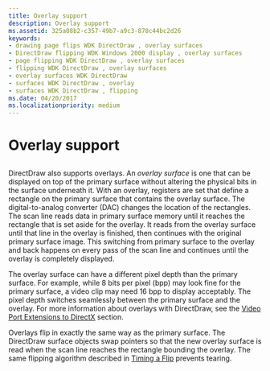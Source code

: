 ```yaml
---
title: Overlay support
description: Overlay support
ms.assetid: 325a08b2-c357-49b7-a9c3-878c44bc2d26
keywords:
- drawing page flips WDK DirectDraw , overlay surfaces
- DirectDraw flipping WDK Windows 2000 display , overlay surfaces
- page flipping WDK DirectDraw , overlay surfaces
- flipping WDK DirectDraw , overlay surfaces
- overlay surfaces WDK DirectDraw
- surfaces WDK DirectDraw , overlay
- surfaces WDK DirectDraw , flipping
ms.date: 04/20/2017
ms.localizationpriority: medium
---
```


# Overlay support


## <span id="ddk_overlay_support_gg"></span><span id="DDK_OVERLAY_SUPPORT_GG"></span>


DirectDraw also supports overlays. An *overlay surface* is one that can be displayed on top of the primary surface without altering the physical bits in the surface underneath it. With an overlay, registers are set that define a rectangle on the primary surface that contains the overlay surface. The digital-to-analog converter (DAC) changes the location of the rectangles. The scan line reads data in primary surface memory until it reaches the rectangle that is set aside for the overlay. It reads from the overlay surface until that line in the overlay is finished, then continues with the original primary surface image. This switching from primary surface to the overlay and back happens on every pass of the scan line and continues until the overlay is completely displayed.

The overlay surface can have a different pixel depth than the primary surface. For example, while 8 bits per pixel (bpp) may look fine for the primary surface, a video clip may need 16 bpp to display acceptably. The pixel depth switches seamlessly between the primary surface and the overlay. For more information about overlays with DirectDraw, see the [Video Port Extensions to DirectX](video-port-extensions-to-directx.md) section.

Overlays flip in exactly the same way as the primary surface. The DirectDraw surface objects swap pointers so that the new overlay surface is read when the scan line reaches the rectangle bounding the overlay. The same flipping algorithm described in [Timing a Flip](timing-a-flip.md) prevents tearing.

 

 





